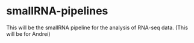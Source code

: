 # smallRNA-pipelines
This will be the smallRNA pipeline for the analysis of RNA-seq data. (This will be for Andrei)
